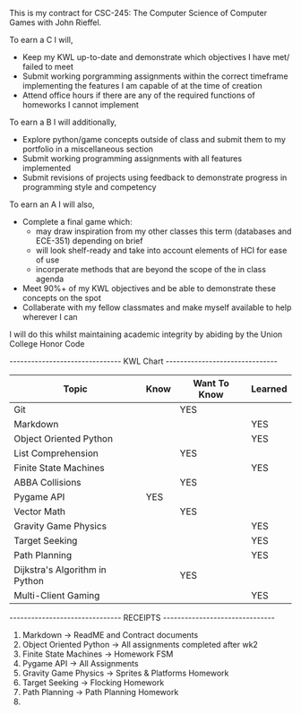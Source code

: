 This is my contract for CSC-245: The Computer Science of Computer Games with John Rieffel.

To earn a C I will,

* Keep my KWL up-to-date and demonstrate which objectives I have met/ failed to meet
* Submit working porgramming assignments within the correct timeframe implementing the features I am capable of at the time of creation
* Attend office hours if there are any of the required functions of homeworks I cannot implement

To earn a B I will additionally,

* Explore python/game concepts outside of class and submit them to my portfolio in a miscellaneous section
* Submit working programming assignments with all features implemented
* Submit revisions of projects using feedback to demonstrate progress in programming style and competency

To earn an A I will also, 

* Complete a final game which:
    * may draw inspiration from my other classes this term (databases and ECE-351) depending on brief
    * will look shelf-ready and take into account elements of HCI for ease of use
    * incorperate methods that are beyond the scope of the in class agenda
* Meet 90%+ of my KWL objectives and be able to demonstrate these concepts on the spot
* Collaberate with my fellow classmates and make myself available to help wherever I can

I will do this whilst maintaining academic integrity by abiding by the Union College Honor Code

------------------------------- KWL Chart -------------------------------

| Topic | Know | Want To Know | Learned |
| ----------- | ----------- | ----------- | ----------- |
| Git |  | YES |  |
| Markdown |  |  | YES |
| Object Oriented Python |  |  | YES |
| List Comprehension |  | YES |  |
| Finite State Machines |  |  | YES |
| ABBA Collisions |  | YES |  |
| Pygame API | YES |  |  |
| Vector Math |  | YES |  |
| Gravity Game Physics |  |  | YES |
| Target Seeking |  |  | YES |
| Path Planning |  |  | YES |
| Dijkstra's Algorithm in Python |  | YES |  |
| Multi-Client Gaming |  |  | YES |

------------------------------- RECEIPTS -------------------------------

1. Markdown &rarr; ReadME and Contract documents
2. Object Oriented Python &rarr; All assignments completed after wk2
3. Finite State Machines &rarr; Homework FSM
4. Pygame API &rarr; All Assignments
5. Gravity Game Physics &rarr; Sprites & Platforms Homework
6. Target Seeking &rarr; Flocking Homework
7. Path Planning &rarr; Path Planning Homework
8. 








